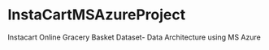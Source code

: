 # InstaCartMSAzureProject
Instacart Online Gracery Basket Dataset- Data Architecture using MS Azure
